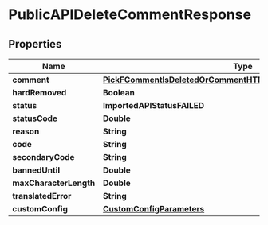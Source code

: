 

# PublicAPIDeleteCommentResponse


## Properties

| Name | Type | Description | Notes |
|------------ | ------------- | ------------- | -------------|
|**comment** | [**PickFCommentIsDeletedOrCommentHTMLOrCommenterNameOrUserId**](PickFCommentIsDeletedOrCommentHTMLOrCommenterNameOrUserId.md) |  |  [optional] |
|**hardRemoved** | **Boolean** |  |  |
|**status** | **ImportedAPIStatusFAILED** |  |  |
|**statusCode** | **Double** |  |  [optional] |
|**reason** | **String** |  |  |
|**code** | **String** |  |  |
|**secondaryCode** | **String** |  |  [optional] |
|**bannedUntil** | **Double** |  |  [optional] |
|**maxCharacterLength** | **Double** |  |  [optional] |
|**translatedError** | **String** |  |  [optional] |
|**customConfig** | [**CustomConfigParameters**](CustomConfigParameters.md) |  |  [optional] |



